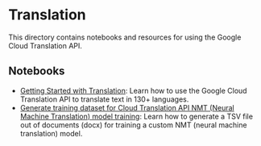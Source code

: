 # Translation

This directory contains notebooks and resources for using the Google Cloud Translation API.

## Notebooks

- [Getting Started with Translation](intro_translation.ipynb): Learn how to use the Google Cloud Translation API to translate text in 130+ languages.
- [Generate training dataset for Cloud Translation API NMT (Neural Machine Translation) model training](translation_training_data_tsv_generator.ipynb): Learn how to generate a TSV file out of documents (docx) for training a custom NMT (neural machine translation) model.
